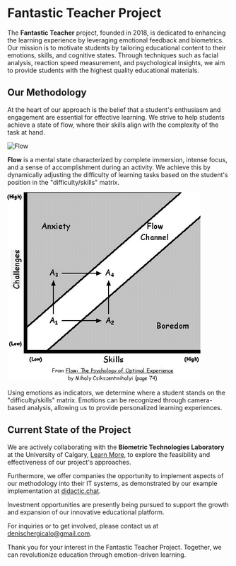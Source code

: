 # Fantastic Teacher Project

The **Fantastic Teacher** project, founded in 2018, is dedicated to enhancing the learning experience by leveraging emotional feedback and biometrics. Our mission is to motivate students by tailoring educational content to their emotions, skills, and cognitive states. Through techniques such as facial analysis, reaction speed measurement, and psychological insights, we aim to provide students with the highest quality educational materials.

## Our Methodology

At the heart of our approach is the belief that a student's enthusiasm and engagement are essential for effective learning. We strive to help students achieve a state of flow, where their skills align with the complexity of the task at hand. 

![Flow](images/flow.jpg)

**Flow** is a mental state characterized by complete immersion, intense focus, and a sense of accomplishment during an activity. We achieve this by dynamically adjusting the difficulty of learning tasks based on the student's position in the "difficulty/skills" matrix.

![Difficulty/Skills Matrix](images/flow_correction.jpg)

Using emotions as indicators, we determine where a student stands on the "difficulty/skills" matrix. Emotions can be recognized through camera-based analysis, allowing us to provide personalized learning experiences.

## Current State of the Project

We are actively collaborating with the **Biometric Technologies Laboratory** at the University of Calgary, [Learn More](https://www.ucalgary.ca/labs/biometric-technologies/home), to explore the feasibility and effectiveness of our project's approaches.

Furthermore, we offer companies the opportunity to implement aspects of our methodology into their IT systems, as demonstrated by our example implementation at [didactic.chat](https://didactic.chat).

Investment opportunities are presently being pursued to support the growth and expansion of our innovative educational platform.

For inquiries or to get involved, please contact us at [denischergicalo@gmail.com](mailto:denischergicalo@gmail.com).

Thank you for your interest in the Fantastic Teacher Project. Together, we can revolutionize education through emotion-driven learning.
